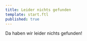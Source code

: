 ```yaml
---
title: Leider nichts gefunden
template: start.ftl
published: true
---
```

Da haben wir leider nichts gefunden!
